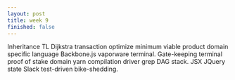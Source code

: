```yaml
---
layout: post
title: week 9
finished: false
---
```


Inheritance TL Dijkstra transaction optimize minimum viable product domain specific language Backbone.js vaporware terminal. Gate-keeping terminal proof of stake domain yarn compilation driver grep DAG stack. JSX JQuery state Slack test-driven bike-shedding.
